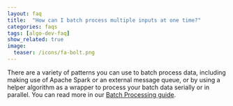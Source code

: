 ```yaml
---
layout: faq
title:  "How can I batch process multiple inputs at one time?"
categories: faqs
tags: [algo-dev-faq]
show_related: true
image:
  teaser: /icons/fa-bolt.png
---
```


There are a variety of patterns you can use to batch process data, including making use of Apache Spark or an external message queue, or by using a helper algorithm as a wrapper to process your batch data serially or in parallel. You can read more in our [Batch Processing guide](https://algorithmiaio.github.io/algorithm-development/advanced-algorithm-development/batch-processing).